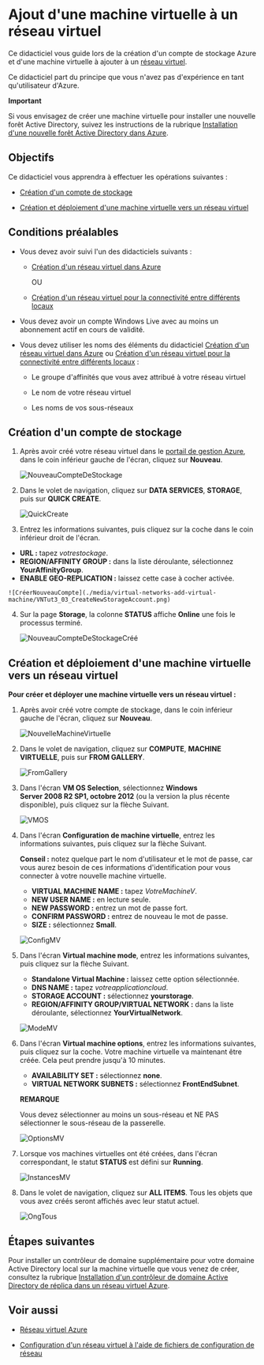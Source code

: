 <properties linkid="manage-services-add-a-vm-to-a-virtual-network" urlDisplayName="Add a VM to virtual network" pageTitle="Add a virtual machine to a virtual network - Azure" metaKeywords="" description="A tutorial that teaches you how to create a storage account and virtual machine (VM) that you add to an Azure virtual network." metaCanonical="" services="virtual-machines,virtual-network" documentationCenter="" title="Add a Virtual Machine to a Virtual Network" authors="" solutions="" manager="" editor="" />

Ajout d'une machine virtuelle à un réseau virtuel
=================================================

Ce didacticiel vous guide lors de la création d'un compte de stockage Azure et d'une machine virtuelle à ajouter à un [réseau virtuel](http://msdn.microsoft.com/en-us/library/windowsazure/jj156007.aspx).

Ce didacticiel part du principe que vous n'avez pas d'expérience en tant qu'utilisateur d'Azure.

**Important**

Si vous envisagez de créer une machine virtuelle pour installer une nouvelle forêt Active Directory, suivez les instructions de la rubrique [Installation d'une nouvelle forêt Active Directory dans Azure](../active-directory-forest/).

Objectifs
---------

Ce didacticiel vous apprendra à effectuer les opérations suivantes :

-   [Création d'un compte de stockage](#CreateStorageAcct)

-   [Création et déploiement d'une machine virtuelle vers un réseau virtuel](#CreateVM)

Conditions préalables
---------------------

-   Vous devez avoir suivi l'un des didacticiels suivants :

    -   [Création d'un réseau virtuel dans Azure](/en-us/manage/services/networking/create-a-virtual-network/)

        OU

    -   [Création d'un réseau virtuel pour la connectivité entre différents locaux](/en-us/manage/services/networking/cross-premises-connectivity/)

-   Vous devez avoir un compte Windows Live avec au moins un abonnement actif en cours de validité.

-   Vous devez utiliser les noms des éléments du didacticiel [Création d'un réseau virtuel dans Azure](/en-us/manage/services/networking/create-a-virtual-network/) ou [Création d'un réseau virtuel pour la connectivité entre différents locaux](/en-us/manage/services/networking/cross-premises-connectivity/) :

    -   Le groupe d'affinités que vous avez attribué à votre réseau virtuel

    -   Le nom de votre réseau virtuel

    -   Les noms de vos sous-réseaux

Création d'un compte de stockage
--------------------------------

1.  Après avoir créé votre réseau virtuel dans le [portail de gestion Azure](http://manage.windowsazure.com/), dans le coin inférieur gauche de l'écran, cliquez sur **Nouveau**.

    ![NouveauCompteDeStockage](./media/virtual-networks-add-virtual-machine/VNTut3_01_NewStorageAccount.png)

2.  Dans le volet de navigation, cliquez sur **DATA SERVICES**, **STORAGE**, puis sur **QUICK CREATE**.

    ![QuickCreate](./media/virtual-networks-add-virtual-machine/VNTut3_02_StorageAcct_QuickCreate.png)

3.  Entrez les informations suivantes, puis cliquez sur la coche dans le coin inférieur droit de l'écran.
 -   **URL :** tapez *votrestockage*.
 -   **REGION/AFFINITY GROUP :** dans la liste déroulante, sélectionnez **YourAffinityGroup**.
 -   **ENABLE GEO-REPLICATION :** laissez cette case à cocher activée.

    ![CréerNouveauCompte](./media/virtual-networks-add-virtual-machine/VNTut3_03_CreateNewStorageAccount.png)

4.  Sur la page **Storage**, la colonne **STATUS** affiche **Online** une fois le processus terminé.

    ![NouveauCompteDeStockageCréé](./media/virtual-networks-add-virtual-machine/VNTut3_04_NewStorageAcctCreated.png)

Création et déploiement d'une machine virtuelle vers un réseau virtuel
----------------------------------------------------------------------

**Pour créer et déployer une machine virtuelle vers un réseau virtuel :**

1.  Après avoir créé votre compte de stockage, dans le coin inférieur gauche de l'écran, cliquez sur **Nouveau**.

    ![NouvelleMachineVirtuelle](./media/virtual-networks-add-virtual-machine/VNTut3_05_NewVM.png)

2.  Dans le volet de navigation, cliquez sur **COMPUTE**, **MACHINE VIRTUELLE**, puis sur **FROM GALLERY**.

    ![FromGallery](./media/virtual-networks-add-virtual-machine/VNTut3_06_VM_FromGallery.png)

3.  Dans l'écran **VM OS Selection**, sélectionnez **Windows Server 2008 R2 SP1, octobre 2012** (ou la version la plus récente disponible), puis cliquez sur la flèche Suivant.

    ![VMOS](./media/virtual-networks-add-virtual-machine/VNTut3_07_VMOSSelect_Win2008R2.png)

4.  Dans l'écran **Configuration de machine virtuelle**, entrez les informations suivantes, puis cliquez sur la flèche Suivant.

    **Conseil :** notez quelque part le nom d'utilisateur et le mot de passe, car vous aurez besoin de ces informations d'identification pour vous connecter à votre nouvelle machine virtuelle.
	-   **VIRTUAL MACHINE NAME :** tapez *VotreMachineV*.
	-   **NEW USER NAME :** en lecture seule.
	-   **NEW PASSWORD :** entrez un mot de passe fort.
	-   **CONFIRM PASSWORD :** entrez de nouveau le mot de passe.
	-   **SIZE :** sélectionnez **Small**.

    ![ConfigMV](./media/virtual-networks-add-virtual-machine/VNTut3_08_VMConfig.png)

5.  Dans l'écran **Virtual machine mode**, entrez les informations suivantes, puis cliquez sur la flèche Suivant.
	-   **Standalone Virtual Machine :** laissez cette option sélectionnée.
	-   **DNS NAME :** tapez *votreapplicationcloud*.
	-   **STORAGE ACCOUNT :** sélectionnez **yourstorage**.
	-   **REGION/AFFINITY GROUP/VIRTUAL NETWORK :** dans la liste déroulante, sélectionnez **YourVirtualNetwork**.

    ![ModeMV](./media/virtual-networks-add-virtual-machine/VNTut3_09_VMMode.png)

6.  Dans l'écran **Virtual machine options**, entrez les informations suivantes, puis cliquez sur la coche. Votre machine virtuelle va maintenant être créée. Cela peut prendre jusqu'à 10 minutes.
	-   **AVAILABILITY SET :** sélectionnez **none**.
	-   **VIRTUAL NETWORK SUBNETS :** sélectionnez **FrontEndSubnet**.

    **REMARQUE**

    Vous devez sélectionner au moins un sous-réseau et NE PAS sélectionner le sous-réseau de la passerelle.

    ![OptionsMV](./media/virtual-networks-add-virtual-machine/VNTut3_10_VMOptions.png)

1.  Lorsque vos machines virtuelles ont été créées, dans l'écran correspondant, le statut **STATUS** est défini sur **Running**.

    ![InstancesMV](./media/virtual-networks-add-virtual-machine/VNTut3_11_VMInstances.png)

2.  Dans le volet de navigation, cliquez sur **ALL ITEMS**. Tous les objets que vous avez créés seront affichés avec leur statut actuel.

    ![OngTous](./media/virtual-networks-add-virtual-machine/VNTut3_12_AllTab.png)

Étapes suivantes
----------------

Pour installer un contrôleur de domaine supplémentaire pour votre domaine Active Directory local sur la machine virtuelle que vous venez de créer, consultez la rubrique [Installation d'un contrôleur de domaine Active Directory de réplica dans un réseau virtuel Azure](/en-us/manage/services/networking/replica-domain-controller/).

Voir aussi
----------

-   [Réseau virtuel Azure](http://msdn.microsoft.com/en-us/library/windowsazure/jj156007.aspx)

-   [Configuration d'un réseau virtuel à l'aide de fichiers de configuration de réseau](http://msdn.microsoft.com/en-us/library/windowsazure/jj156097.aspx)


